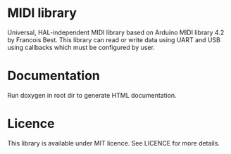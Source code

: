 # MIDI library

Universal, HAL-independent MIDI library based on Arduino MIDI library 4.2 by Francois Best.
This library can read or write data using UART and USB using callbacks which must be configured by user.

# Documentation

Run doxygen in root dir to generate HTML documentation.

# Licence

This library is available under MIT licence. See LICENCE for more details.